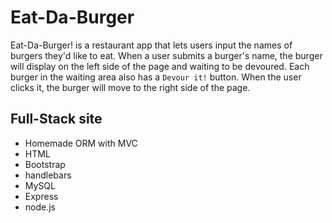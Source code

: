 # Eat-Da-Burger
Eat-Da-Burger! is a restaurant app that lets users input the names of burgers they'd like to eat. When a user submits a burger's name, the burger will display on the left side of the page and waiting to be devoured. Each burger in the waiting area also has a `Devour it!` button. When the user clicks it, the burger will move to the right side of the page.

## Full-Stack site
- Homemade ORM with MVC
- HTML
- Bootstrap
- handlebars
- MySQL
- Express
- node.js
